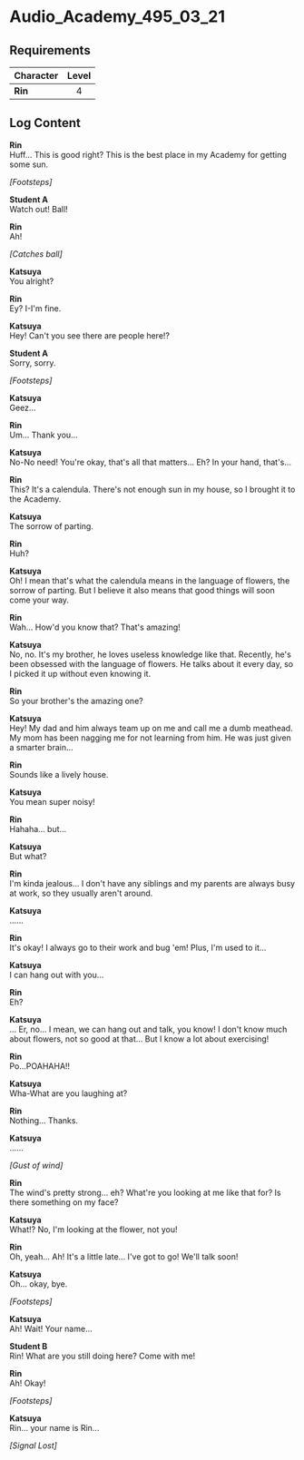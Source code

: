 # Audio_Academy_495_03_21
## Requirements
|Character|Level|
|---------|:---:|
|**Rin**  |  4  |

## Log Content
**Rin**<br>
Huff... This is good right? This is the best place in my Academy for getting some sun.

*\[Footsteps\]*

**Student A**<br>
Watch out! Ball!

**Rin**<br>
Ah!

*\[Catches ball\]*

**Katsuya**<br>
You alright?

**Rin**<br>
Ey? I\-I'm fine.

**Katsuya**<br>
Hey! Can't you see there are people here!?

**Student A**<br>
Sorry, sorry.

*\[Footsteps\]*

**Katsuya**<br>
Geez...

**Rin**<br>
Um... Thank you...

**Katsuya**<br>
No\-No need! You're okay, that's all that matters... Eh? In your hand, that's...

**Rin**<br>
This? It's a calendula. There's not enough sun in my house, so I brought it to the Academy.

**Katsuya**<br>
The sorrow of parting.

**Rin**<br>
Huh?

**Katsuya**<br>
Oh! I mean that's what the calendula means in the language of flowers, the sorrow of parting. But I believe it also means that good things will soon come your way.

**Rin**<br>
Wah... How'd you know that? That's amazing!

**Katsuya**<br>
No, no. It's my brother, he loves useless knowledge like that. Recently, he's been obsessed with the language of flowers. He talks about it every day, so I picked it up without even knowing it.

**Rin**<br>
So your brother's the amazing one?

**Katsuya**<br>
Hey! My dad and him always team up on me and call me a dumb meathead. My mom has been nagging me for not learning from him. He was just given a smarter brain...

**Rin**<br>
Sounds like a lively house.

**Katsuya**<br>
You mean super noisy!

**Rin**<br>
Hahaha... but...

**Katsuya**<br>
But what?

**Rin**<br>
I'm kinda jealous... I don't have any siblings and my parents are always busy at work, so they usually aren't around.

**Katsuya**<br>
......

**Rin**<br>
It's okay! I always go to their work and bug 'em! Plus, I'm used to it...

**Katsuya**<br>
I can hang out with you...

**Rin**<br>
Eh?

**Katsuya**<br>
... Er, no... I mean, we can hang out and talk, you know! I don't know much about flowers, not so good at that... But I know a lot about exercising!

**Rin**<br>
Po...POAHAHA!!

**Katsuya**<br>
Wha\-What are you laughing at?

**Rin**<br>
Nothing... Thanks.

**Katsuya**<br>
......

*\[Gust of wind\]*

**Rin**<br>
The wind's pretty strong... eh? What're you looking at me like that for? Is there something on my face?

**Katsuya**<br>
What!? No, I'm looking at the flower, not you!

**Rin**<br>
Oh, yeah... Ah! It's a little late... I've got to go! We'll talk soon!

**Katsuya**<br>
Oh... okay, bye.

*\[Footsteps\]*

**Katsuya**<br>
Ah! Wait! Your name...

**Student B**<br>
Rin! What are you still doing here? Come with me!

**Rin**<br>
Ah! Okay!

*\[Footsteps\]*

**Katsuya**<br>
Rin... your name is Rin...

*[Signal Lost]*